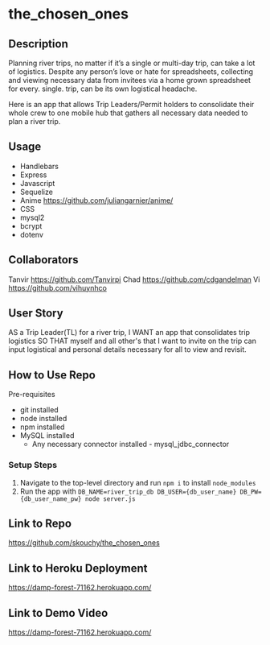 # the_chosen_ones

## Description
Planning river trips, no matter if it’s a single or multi-day trip, can take a lot of logistics. Despite any person’s love or hate for spreadsheets, collecting and viewing necessary data from invitees via a home grown spreadsheet for every. single. trip, can be its own logistical headache. 

Here is an app that allows Trip Leaders/Permit holders to consolidate their whole crew to one mobile hub that gathers all necessary data needed to plan a river trip.

## Usage
* Handlebars
* Express
* Javascript
* Sequelize
* Anime https://github.com/juliangarnier/anime/
* CSS
* mysql2
* bcrypt
* dotenv

## Collaborators
Tanvir https://github.com/Tanvirpi
Chad https://github.com/cdgandelman
Vi https://github.com/vihuynhco

## User Story
AS a Trip Leader(TL) for a river trip,
I WANT an app that consolidates trip logistics
SO THAT myself and all other's that I want to invite on the trip can input logistical and personal details necessary for all to view and revisit.

## How to Use Repo
Pre-requisites
* git installed
* node installed
* npm installed
* MySQL installed
	* Any necessary connector installed - mysql_jdbc_connector

### Setup Steps
1. Navigate to the top-level directory and run `npm i` to install `node_modules`
2. Run the app with `DB_NAME=river_trip_db DB_USER={db_user_name} DB_PW={db_user_name_pw} node server.js`

## Link to Repo
https://github.com/skouchy/the_chosen_ones

## Link to Heroku Deployment
https://damp-forest-71162.herokuapp.com/

## Link to Demo Video
https://damp-forest-71162.herokuapp.com/